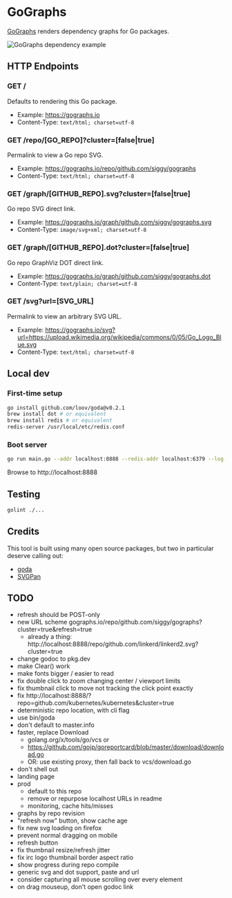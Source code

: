 # GoGraphs

[GoGraphs](https://gographs.io) renders dependency graphs for Go packages.

![GoGraphs dependency example](https://gographs.io/repo/github.com/siggy/gographs.svg "GoGraphs Dependencies")

## HTTP Endpoints

### GET /

Defaults to rendering this Go package.

- Example: https://gographs.io
- Content-Type: `text/html; charset=utf-8`

### GET /repo/[GO_REPO]?cluster=[false|true]

Permalink to view a Go repo SVG.

- Example: https://gographs.io/repo/github.com/siggy/gographs
- Content-Type: `text/html; charset=utf-8`

### GET /graph/[GITHUB_REPO].svg?cluster=[false|true]

Go repo SVG direct link.

- Example: https://gographs.io/graph/github.com/siggy/gographs.svg
- Content-Type: `image/svg+xml; charset=utf-8`

### GET /graph/[GITHUB_REPO].dot?cluster=[false|true]

Go repo GraphViz DOT direct link.

- Example:  https://gographs.io/graph/github.com/siggy/gographs.dot
- Content-Type: `text/plain; charset=utf-8`

### GET /svg?url=[SVG_URL]

Permalink to view an arbitrary SVG URL.

- Example: https://gographs.io/svg?url=https://upload.wikimedia.org/wikipedia/commons/0/05/Go_Logo_Blue.svg
- Content-Type: `text/html; charset=utf-8`

## Local dev

### First-time setup

```bash
go install github.com/loov/goda@v0.2.1
brew install dot # or equivalent
brew install redis # or equivalent
redis-server /usr/local/etc/redis.conf
```

### Boot server

```bash
go run main.go --addr localhost:8888 --redis-addr localhost:6379 --log-level debug
```

Browse to http://localhost:8888

## Testing

```bash
golint ./...
```

## Credits

This tool is built using many open source packages, but two in particular
deserve calling out:

- [goda](https://github.com/loov/goda)
- [SVGPan](https://github.com/ariutta/svg-pan-zoom)

## TODO

- refresh should be POST-only
- new URL scheme gographs.io/repo/github.com/siggy/gographs?cluster=true&refresh=true
  - already a thing: http://localhost:8888/repo/github.com/linkerd/linkerd2.svg?cluster=true
- change godoc to pkg.dev
- make Clear() work
- make fonts bigger / easier to read
- fix double click to zoom changing center / viewport limits
- fix thumbnail click to move not tracking the click point exactly
- fix http://localhost:8888/?repo=github.com/kubernetes/kubernetes&cluster=true
- deterministic repo location, with cli flag
- use bin/goda
- don't default to master.info
- faster, replace Download
  - golang.org/x/tools/go/vcs or
  - https://github.com/gojp/goreportcard/blob/master/download/download.go
  - OR: use existing proxy, then fall back to vcs/download.go
- don't shell out
- landing page
- prod
  - default to this repo
  - remove or repurpose localhost URLs in readme
  - monitoring, cache hits/misses
- graphs by repo revision
- "refresh now" button, show cache age
- fix new svg loading on firefox
- prevent normal dragging on mobile
- refresh button
- fix thumbnail resize/refresh jitter
- fix irc logo thumbnail border aspect ratio
- show progress during repo compile
- generic svg and dot support, paste and url
- consider capturing all mouse scrolling over every element
- on drag mouseup, don't open godoc link
